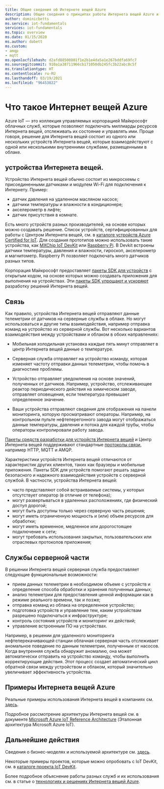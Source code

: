 ```yaml
---
title: Общие сведения об Интернете вещей Azure
description: Общие сведения о принципах работы Интернета вещей Azure и его служб, включая примеры, которые демонстрируют использование Интернета вещей.
author: dominicbetts
ms.service: iot-fundamentals
services: iot-fundamentals
ms.topic: overview
ms.date: 01/15/2020
ms.author: dobett
ms.custom:
- amqp
- mqtt
ms.openlocfilehash: d2afd88500801f1e2b1e4da5a1e267bddfa69fc7
ms.sourcegitcommit: 910a1a38711966cb171050db245fc3b22abc8c5f
ms.translationtype: HT
ms.contentlocale: ru-RU
ms.lasthandoff: 03/19/2021
ms.locfileid: "96453022"
---
```

# <a name="what-is-azure-internet-of-things-iot"></a>Что такое Интернет вещей Azure

Azure IoT — это коллекция управляемых корпорацией Майкрософт облачных служб, которые позволяют подключать миллиарды ресурсов Интернета вещей, отслеживать их состояние и управлять ими. Проще говоря, решение для Интернета вещей состоит из одного или нескольких устройств Интернета вещей, которые взаимодействуют с одной или несколькими внутренними службами, размещенными в облаке. 

## <a name="iot-devices"></a>устройства Интернета вещей.

Устройство Интернета вещей обычно состоит из микросхемы с присоединенными датчиками и модулем Wi-Fi для подключения к Интернету. Пример:

* датчик давления на удаленном масляном насосе;
* датчики температуры и влажности в кондиционере;
* акселерометр в лифте;
* датчик присутствия в комнате.

Есть много устройств разных производителей, на основе которых можно создавать решение. Список устройств, сертифицированных для работы с Центром Интернета вещей, см. в [каталоге устройств Azure Certified for IoT](https://catalog.azureiotsolutions.com/alldevices). Для создания прототипов можно использовать такие устройства, как [MXChip IoT DevKit](https://microsoft.github.io/azure-iot-developer-kit/) или [Raspberry Pi](https://www.raspberrypi.org/). В Devkit встроены датчики температуры, давления и влажности, гироскоп, акселерометр и магнитометр. Raspberry Pi позволяет подключать много датчиков разных типов. 

Корпорация Майкрософт предоставляет [пакеты SDK для устройств](../iot-hub/iot-hub-devguide-sdks.md) с открытым кодом, на основе которых можно создавать приложения для выполнения на устройствах. Эти [пакеты SDK упрощают и ускоряют](https://azure.microsoft.com/blog/benefits-of-using-the-azure-iot-sdks-in-your-azure-iot-solution/) разработку решений Интернета вещей.

## <a name="communication"></a>Связь

Как правило, устройства Интернета вещей отправляют данные телеметрии от датчиков на серверные службы в облаке. Но могут использоваться и другие типы взаимодействия, например отправка команд на устройство из серверной службы. Вот несколько вариантов взаимодействия между устройствами и облаком в обоих направлениях:

* Мобильная холодильная установка каждые пять минут отправляет в центр Интернета вещей данные о температуре. 

* Серверная служба отправляет на устройство команду, которая изменяет частоту отправки данных телеметрии, чтобы помочь в диагностике проблемы. 

* Устройство отправляет уведомления на основе значений, полученных от датчиков. Например, устройство, отслеживающее реактор периодического действия на химическом заводе, отправляет оповещения, если температура превышает определенное значение.

* Ваши устройства отправляют сведения для отображения на панели мониторинга, которую просматривают операторы. Например, на контрольном пульте нефтеперегонного завода могут отображаться данные температуры, давления и потока для каждой трубы, чтобы операторы контролировали работу завода. 

[Пакеты средств разработки для устройств Интернета вещей](../iot-hub/iot-hub-devguide-sdks.md) и Центр Интернета вещей поддерживают стандартные [протоколы связи](../iot-hub/iot-hub-devguide-protocols.md), например HTTP, MQTT и AMQP.

Характеристики устройств Интернета вещей отличаются от характеристик других клиентов, таких как браузеры и мобильные приложения. Пакеты SDK для устройств помогают решать задачи безопасного и надежного взаимодействия устройств с серверной службой.  В частности, устройства Интернета вещей:

* часто представляют собой встраиваемые системы, у которых отсутствует оператор (в отличие от телефона);
* могут развертываться в удаленных расположениях, где физический доступ дорогой;
* могут быть доступны только через серверную часть решения;
* могут иметь ограниченную мощность и (или) объем ресурсов для обработки;
* могут иметь временное, медленное или дорогостоящее подключение к сети;
* могут требовать использования закрытых, пользовательских или отраслевых протоколов приложения;

## <a name="back-end-services"></a>Службы серверной части 

В решении Интернета вещей серверная служба предоставляет следующие функциональные возможности:

* прием данных телеметрии в необходимом объеме с устройств и определение способа обработки и хранения полученных данных;
* анализ телеметрии для предоставления ценной информации как в режиме реального времени, так и позже;
* отправка команд из облака на определенное устройство; 
* подготовка устройств и управление тем, каким устройствам разрешено подключаться к инфраструктуре;
* контроль состояния устройств и мониторинг их действий;
* управление встроенным ПО на устройствах.

Например, в решении для удаленного мониторинга нефтеперекачивающей станции облачная серверная часть отслеживает аномальное поведение по данным телеметрии, полученным от насосов. Когда внутренняя служба обнаружит аномалию, она может автоматически отправить на устройство команду, чтобы выполнить корректирующие действия. Этот процесс создает автоматический цикл обратной связи между устройством и облаком, который значительно увеличивает эффективность устройства.

## <a name="azure-iot-examples"></a>Примеры Интернета вещей Azure

Реальные примеры использования Интернета вещей в компаниях см. [здесь](https://microsoft.github.io/techcasestudies/#technology=IoT&sortBy=featured). 

Подробное рассмотрение архитектуры Интернета вещей см. в документе [Microsoft Azure IoT Reference Architecture](/azure/architecture/reference-architectures/iot) (Эталонная архитектура Microsoft Azure IoT).

## <a name="next-steps"></a>Дальнейшие действия

Сведения о бизнес-моделях и используемой архитектуре см. [здесь](https://microsoft.github.io/techcasestudies/#technology=IoT&sortBy=featured).

Некоторые примеры проектов, которые можно опробовать с IoT DevKit, см. в [каталоге проекта IoT DevKit](https://microsoft.github.io/azure-iot-developer-kit/docs/projects/). 

Более подробное объяснение работы разных служб и их использования см. в статье о [технологиях и решениях Интернета вещей Azure](iot-services-and-technologies.md).